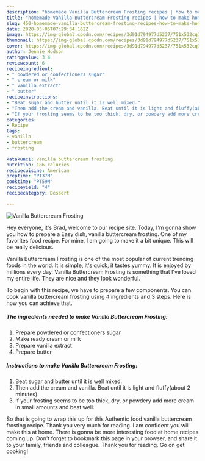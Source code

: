 ```yaml
---
description: "homemade Vanilla Buttercream Frosting recipes | how to make homemade Vanilla Buttercream Frosting"
title: "homemade Vanilla Buttercream Frosting recipes | how to make homemade Vanilla Buttercream Frosting"
slug: 450-homemade-vanilla-buttercream-frosting-recipes-how-to-make-homemade-vanilla-buttercream-frosting
date: 2020-05-05T07:29:34.162Z
image: https://img-global.cpcdn.com/recipes/3d91d794977d5237/751x532cq70/vanilla-buttercream-frosting-recipe-main-photo.jpg
thumbnail: https://img-global.cpcdn.com/recipes/3d91d794977d5237/751x532cq70/vanilla-buttercream-frosting-recipe-main-photo.jpg
cover: https://img-global.cpcdn.com/recipes/3d91d794977d5237/751x532cq70/vanilla-buttercream-frosting-recipe-main-photo.jpg
author: Jennie Hudson
ratingvalue: 3.4
reviewcount: 6
recipeingredient:
- " powdered or confectioners sugar"
- " cream or milk"
- " vanilla extract"
- " butter"
recipeinstructions:
- "Beat sugar and butter until it is well mixed."
- "Then add the cream and vanilla. Beat until it is light and fluffy(about 2 minutes)."
- "If your frosting seems to be too thick, dry, or powdery add more cream in small amounts and beat well."
categories:
- Recipe
tags:
- vanilla
- buttercream
- frosting

katakunci: vanilla buttercream frosting 
nutrition: 186 calories
recipecuisine: American
preptime: "PT37M"
cooktime: "PT59M"
recipeyield: "4"
recipecategory: Dessert

---
```



![Vanilla Buttercream Frosting](https://img-global.cpcdn.com/recipes/3d91d794977d5237/751x532cq70/vanilla-buttercream-frosting-recipe-main-photo.jpg)

Hey everyone, it's Brad, welcome to our recipe site. Today, I'm gonna show you how to prepare a Easy dish, vanilla buttercream frosting. One of my favorites food recipe. For mine, I am going to make it a bit unique. This will be really delicious.



Vanilla Buttercream Frosting is one of the most popular of current trending foods in the world. It is simple, it's quick, it tastes yummy. It is enjoyed by millions every day. Vanilla Buttercream Frosting is something that I've loved my entire life. They are nice and they look wonderful.


To begin with this recipe, we have to prepare a few components. You can cook vanilla buttercream frosting using 4 ingredients and 3 steps. Here is how you can achieve that.

<!--inarticleads1-->

##### The ingredients needed to make Vanilla Buttercream Frosting:

1. Prepare  powdered or confectioners sugar
1. Make ready  cream or milk
1. Prepare  vanilla extract
1. Prepare  butter




<!--inarticleads2-->

##### Instructions to make Vanilla Buttercream Frosting:

1. Beat sugar and butter until it is well mixed.
1. Then add the cream and vanilla. Beat until it is light and fluffy(about 2 minutes).
1. If your frosting seems to be too thick, dry, or powdery add more cream in small amounts and beat well.




So that is going to wrap this up for this Authentic food vanilla buttercream frosting recipe. Thank you very much for reading. I am confident you will make this at home. There is gonna be more interesting food at home recipes coming up. Don't forget to bookmark this page in your browser, and share it to your family, friends and colleague. Thank you for reading. Go on get cooking!
